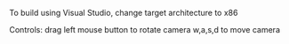 To build using Visual Studio, change target architecture to x86

Controls: 
          drag left mouse button to rotate camera
	  w,a,s,d to move camera

